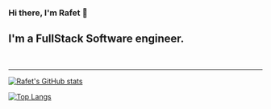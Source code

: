 ### Hi there, I'm Rafet 👋

## I'm a FullStack Software engineer.

<br  />

--- 

[![Rafet's GitHub stats](https://github-readme-stats.vercel.app/api?username=RafetAbd&show_icons=true&theme=blue-green)](https://github.com/RafetAbd/RafetAbd)


[![Top Langs](https://github-readme-stats.vercel.app/api/top-langs/?username=RafetAbd&show_icons=true&theme=blue-green)](https://github.com/RafetAbd/RafetAbd)
